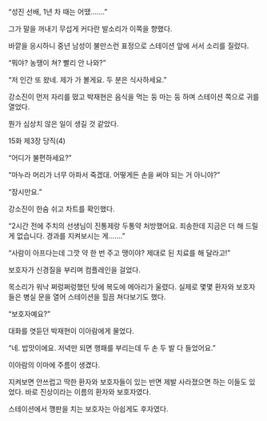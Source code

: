 “성진 선배, 1년 차 때는 어땠…….”

그가 말을 꺼내기 무섭게 커다란 발소리가 이쪽을 향했다.

바깥을 응시하니 중년 남성이 불만스런 표정으로 스테이션 앞에 서서 소리를 질렀다.

“뭐야? 농땡이 쳐? 빨리 안 나와?”

“저 인간 또 왔네. 제가 가 볼게요. 두 분은 식사하세요.”

강소진이 먼저 자리를 떴고 박재현은 음식을 먹는 둥 마는 둥 하며 스테이션 쪽으로 귀를 열었다.

뭔가 심상치 않은 일이 생길 것 같았다.

15화 제3장 당직(4)

“어디가 불편하세요?”

“마누라 머리가 너무 아파서 죽겠대. 어떻게든 손을 써야 되는 거 아니야?”

“잠시만요.”

강소진이 한숨 쉬고 차트를 확인했다.

“2시간 전에 주치의 선생님이 진통제랑 두통약 처방했어요. 죄송한데 지금은 더 해 드릴 게 없습니다. 경과를 지켜보시는 게…….”

“사람이 아프다는데 그깟 약 한 번 주고 땡이야? 제대로 된 치료를 해 달라고!”

보호자가 신경질을 부리며 컴플레인을 걸었다.

목소리가 워낙 쩌렁쩌렁했던 탓에 복도에 메아리가 울렸다. 실제로 몇몇 환자와 보호자들은 병실 문을 열어 스테이션을 힐끔 쳐다보기도 했다.

“보호자예요?”

대화를 엿듣던 박재현이 이아람에게 물었다.

“네. 밥맛이에요. 저녁만 되면 행패를 부리는데 두 손 두 발 다 들었어요.”

이아람의 이마에 주름이 생겼다.

지켜보면 안쓰럽고 딱한 환자와 보호자들이 있는 반면 제발 사라졌으면 하는 이들도 있었다. 바로 진상이라는 이름의 환자와 보호자였다.

스테이션에서 깽판을 치는 보호자는 아쉽게도 후자였다.